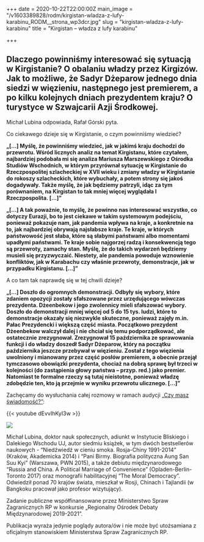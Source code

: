 +++
date = 2020-10-22T22:00:00Z
main_image = "/v1603389828/rodm/kirgistan-wladza-z-lufy-karabinu_RODM__strona_wp3dcr.jpg"
slug = "kirgistan-wladza-z-lufy-karabinu"
title = "Kirgistan – władza z lufy karabinu"

+++
## **Dlaczego powinniśmy interesować się sytuacją w Kirgistanie? O obalaniu władzy przez Kirgizów. Jak to możliwe, że Sadyr Dżeparow jednego dnia siedzi w więzieniu, następnego jest premierem, a po kilku kolejnych dniach prezydentem kraju? O turystyce w Szwajcarii Azji Środkowej.**

Michał Lubina odpowiada, Rafał Górski pyta.

Co ciekawego dzieje się w Kirgistanie, o czym powinniśmy wiedzieć?

**„\[…\] Myślę, że powinniśmy wiedzieć, jak w jakimś kraju dochodzi do przewrotu. Wśród licznych analiz na temat Kirgistanu, które czytałem, najbardziej podobała mi się analiza Mariusza Marszewskiego z Ośrodka Studiów Wschodnich, w którym przyrównał sytuację w Kirgistanie do Rzeczpospolitej szlacheckiej w XVII wieku i zmiany władzy w Kirgistanie do rokoszy szlacheckich, które wybuchały, a potem strony się jakoś dogadywały. Także myślę, że jak będziemy patrzyli, idąc za tym porównaniem, na Kirgistan to tak mniej więcej wyglądała I Rzeczpospolita. \[…\]”**

**„\[…\] A tak poważnie, to myślę, że powinno nas interesować wszystko, co dotyczy Eurazji, bo to jest ciekawe w takim systemowym podejściu, ponieważ pokazuje nam, jak pandemia wpływa na kraje, a konkretnie na to, jak najbardziej obrywają najsłabsze kraje. Te kraje, w których państwowość jest słaba, które są słabymi państwami albo momentami upadłymi państwami. Te kraje sobie najgorzej radzą i konsekwencją tego są przewroty, zamachy stan. Myślę, że do takich wydarzeń będziemy musieli się przyzwyczaić. Niestety, ale pandemia powoduje wznowienie konfliktów, jak w Karabachu czy właśnie przewroty, demonstracje, jak w przypadku Kirgistanu. \[…\]”**

A co tam tak naprawdę się w tej chwili dzieje?

**„\[…\] Doszło do ogromnych demonstracji. Odbyły się wybory, które zdaniem opozycji zostały sfałszowane przez urzędującego wówczas prezydenta. Dżeenbekow i jego zwolennicy mieli sfałszować wybory. Doszło do demonstracji mniej więcej od 5 do 15 tys. ludzi, które to demonstracje okazały się niezwykle skuteczne, ponieważ zajęły m.in. Pałac Prezydencki i większą część miasta. Początkowo prezydent Dżeenbekow walczył dalej i nie chciał się temu podporządkować, ale ostatecznie zrezygnował. Zrezygnował 15 października ze sprawowania funkcji i do władzy doszedł Sadyr Dżeparow, który na początku października jeszcze przebywał w więzieniu. Został z tego więzienia uwolniony i mianowany przez część posłów premierem, a obecnie przejął tymczasowo obowiązki prezydenta, chociaż na dobrą sprawę był trzeci w kolejności (do zastąpienia głowy państwa – przyp. red.) jako premier. Natomiast te formalne rzeczy są tutaj nieistotne, ponieważ władzę zdobędzie ten, kto ją przejmie w wyniku przewrotu ulicznego. \[…\]”**

Zachęcamy do wysłuchania całej rozmowy w ramach audycji [„Czy masz świadomość?”](https://instytutsprawobywatelskich.pl/kirgistan-wladza-z-lufy-karabinu/ "https://instytutsprawobywatelskich.pl/kirgistan-wladza-z-lufy-karabinu/"):

{{< youtube dEvvIhKyI3w >}}

![](https://res.cloudinary.com/inspro/image/upload/v1589991167/rodm/Michal-Lubina_wesoiv.jpg)

Michał Lubina, doktor nauk społecznych, adiunkt w Instytucie Bliskiego i Dalekiego Wschodu UJ, autor siedmiu książek, w tym dwóch bestsellerów naukowych - “Niedźwiedź w cieniu smoka. Rosja-Chiny 1991-2014” (Kraków, Akademicka 2014) i “Pani Birmy. Biografia polityczna Aung San Suu Kyi” (Warszawa, PWN 2015), a także debiutu międzynarodowego “Russia and China. A Political Marriage of Convenience” (Opladen-Berlin-Toronto 2017) oraz monografii habilitacyjnej “The Moral Democracy”. Odwiedził ponad 70 krajów świata, mieszkał w Rosji, Chinach i Tajlandii (w Bangkoku pracował jako profesor wizytujący).

Zadanie publiczne współfinansowane przez Ministerstwo Spraw Zagranicznych RP w konkursie „Regionalny Ośrodek Debaty Międzynarodowej 2019-2021”.

Publikacja wyraża jedynie poglądy autora/ów i nie może być utożsamiana z oficjalnym stanowiskiem Ministerstwa Spraw Zagranicznych RP.